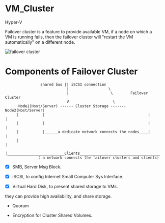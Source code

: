 # VM_Cluster
Hyper-V

Failover cluster is a feature to provide available VM, if a node on which a VM is running fails, then the failover cluster will "restart the VM automatically" on a different node.

![failover cluster](https://i0.wp.com/www.itpromentor.com/wp-content/uploads/2016/12/hv-cluster-3.png?w=1560&ssl=1)

# Components of Failover Cluster



                    shared bus || iSCSI connection
                                |                  \
                                |                   \        Failover Cluster
                                V                    \
          Node1(Host/Server) ------ Cluster Storage ------- Node2(Host/Server)
         |           |                                               |          |
         |           |                                               |          |
         |           |______a dedicate network connects the nodes____|          |
         |                                                                      |
         |__________________________Clients_____________________________________|
                   ( a network connects the failover clusters and clients)          

- [x] SMB, Server Msg Block.

- [x] iSCSI, to config Internet Small Computer Sys Interface.

- [x] Virtual Hard Disk, to present shared storage to VMs.

they can provide high availability, and share storage.

* Quorum

* Encryption for Cluster Shared Volumes.



